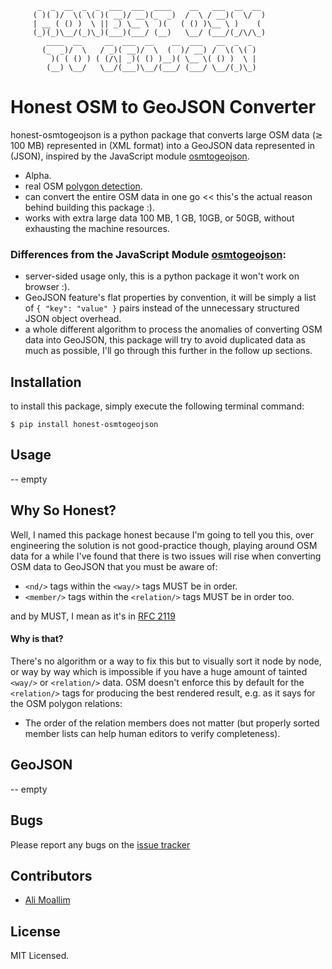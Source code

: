 
		  _  _  __  _  _  ___  ___  ____    __   ___  __  __  
		 ( )( )/  \( \( )( __)/ __)(_  _)  /  \ / __)(  \/  ) 
		 | __ ( () )  \ || _) \__ \  )(   ( () )\__ \ )    (  
		 (_)(_)\__/(_)\_)(___)(___/ (__)   \__/ (___/(_/\/\_) 
		    ____  __     __  ___  __    __  ___   __  _  _    
		   (_  _)/  \   / _)( __)/  \  (  )/ __) /  \( \( )   
		     )( ( () ) ( (/\| _)( () )__)( \__ \( () )  \ |   
		    (__) \__/   \__/(___)\__/(___/ (___/ \__/(_)\_)   

# Honest OSM to GeoJSON Converter

honest-osmtogeojson is a python package that converts large OSM data (≳ 100 MB) represented in (XML format) into a GeoJSON data represented in (JSON), inspired by the JavaScript module [osmtogeojson](https://github.com/tyrasd/osmtogeojson).

* Alpha.
* real OSM [polygon detection](https://wiki.openstreetmap.org/wiki/Overpass_turbo/Polygon_Features).
* can convert the entire OSM data in one go << this's the actual reason behind building this package :).
* works with extra large data 100 MB, 1 GB, 10GB, or 50GB, without exhausting the machine resources.

### Differences from the JavaScript Module [osmtogeojson](https://github.com/tyrasd/osmtogeojson):

* server-sided usage only, this is a python package it won't work on browser :).
* GeoJSON feature's flat properties by convention, it will be simply a list of `{ "key": "value" }` pairs instead of the unnecessary structured JSON object overhead.
* a whole different algorithm to process the anomalies of converting OSM data into GeoJSON, this package will try to avoid duplicated data as much as possible, I'll go through this further in the follow up sections.

## Installation

to install this package, simply execute the following terminal command:

	$ pip install honest-osmtogeojson

## Usage

-- empty

## Why So Honest?

Well, I named this package honest because I'm going to tell you this, over engineering the solution is not good-practice though, playing around OSM data for a while I've found that there is two issues will rise when converting OSM data to GeoJSON that you must be aware of:

* `<nd/>` tags within the `<way/>` tags MUST be in order.
* `<member/>` tags within the `<relation/>` tags MUST be in order too.

and by MUST, I mean as it's in [RFC 2119](https://www.ietf.org/rfc/rfc2119.txt)

#### Why is that?

There's no algorithm or a way to fix this but to visually sort it node by node, or way by way which is impossible if you have a huge amount of tainted `<way/>` or `<relation/>` data.
OSM doesn't enforce this by default for the `<relation/>` tags for producing the best rendered result, e.g. as it says for the OSM polygon relations:

> 
* The order of the relation members does not matter (but properly sorted member lists can help human editors to verify completeness).

## GeoJSON

-- empty

## Bugs

Please report any bugs on the [issue tracker](https://github.com/AXJ15/honest-osmtogeojson/issues)

## Contributors

* [Ali Moallim](mailto:axj.159@gmail.com)

## License

MIT Licensed.